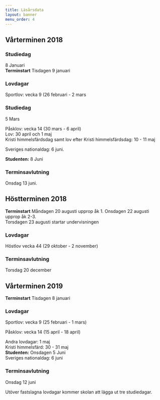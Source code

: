```yaml
---
title: Läsårsdata
layout: banner
menu_order: 4
---
```

## Vårterminen 2018 

### Studiedag 
8 Januari
<br>
<b>Terminstart</b> Tisdagen 9 januari
<br>

### Lovdagar 

Sportlov: vecka 9 (26 februari - 2 mars

### Studiedag
5 Mars

Påsklov: vecka 14 (30 mars - 6 april)
<br>
Lov: 30 april och 1 maj
<br>
Kristi himmelsfärdsdag samt lov efter Kristi himmelsfärdsdag: 10 - 11 maj

Sveriges nationaldag: 6 juni.

<b>Studenten:</b> 8 Juni

### Terminsavlutning
Onsdag 13 juni.

## Höstterminen 2018

<b>Terminstart</b> Måndagen 20 augusti upprop åk 1. Onsdagen 22 augusti upprop åk 2-3.
<br>
Torsdagen 23 augusti startar undervisningen
<br>

### Lovdagar

Höstlov vecka 44 (29 oktober - 2 november)


### Terminsavlutning
Torsdag 20 december

## Vårterminen 2019

<b>Terminstart</b> Tisdagen 8 januari
<br>

### Lovdagar

Sportlov: vecka 9 (25 februari - 1 mars)

Påsklov: vecka 14 (15 april - 18 april)

Andra lovdagar: 
1 maj
<br>
Kristi himmelsfärd: 30 - 31 maj
<br>
<b>Studenten:</b> Onsdagen 5 Juni 
<br>
Sveriges nationaldag: 6 juni


### Terminsavlutning
Onsdag 12 juni

Utöver fastslagna lovdagar kommer skolan att lägga ut tre studiedagar. 
